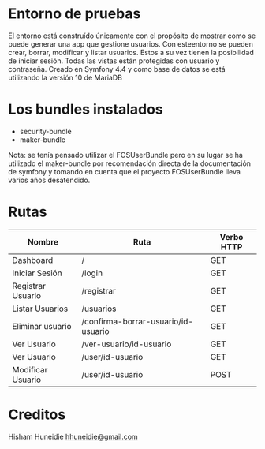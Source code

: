 # Entorno de pruebas

El entorno está construído únicamente con el propósito de mostrar como se puede generar una app que gestione usuarios. Con esteentorno se pueden crear, borrar, modificar y listar usuarios. Estos a su vez tienen la posibilidad de iniciar sesión.
Todas las vistas están protegidas con usuario y contraseña.
Creado en Symfony 4.4 y como base de datos se está utilizando la versión 10 de MariaDB

# Los bundles instalados
  - security-bundle
  - maker-bundle

Nota: se tenía pensado utilizar el FOSUserBundle pero en su lugar se ha utilizado el maker-bundle por recomendación directa de la documentación de symfony y tomando en cuenta que el proyecto FOSUserBundle lleva varios años desatendido.

# Rutas

| Nombre | Ruta | Verbo HTTP |
| ------ | ------ | ------ |
| Dashboard | / | GET |
| Iniciar Sesión | /login | GET |
| Registrar Usuario | /registrar | GET |
| Listar Usuarios | /usuarios | GET |
| Eliminar usuario | /confirma-borrar-usuario/id-usuario | GET |
| Ver Usuario | /ver-usuario/id-usuario | GET |
| Ver Usuario | /user/id-usuario | GET |
| Modificar Usuario | /user/id-usuario | POST |


# Creditos

Hisham Huneidie
hhuneidie@gmail.com 